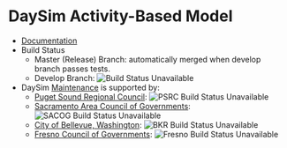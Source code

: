# DaySim Activity-Based Model  

  - [Documentation](https://github.com/RSGInc/DaySim/wiki)
  - Build Status
    - Master (Release) Branch: automatically merged when develop branch passes tests.
    - Develop Branch: ![Build Status Unavailable](http://wrjmdlppw01.rsginc.com:8080/buildStatus/icon?job=DaySim_all_regions)
  - DaySim [Maintenance](https://github.com/RSGInc/DaySim/wiki/Maintenance) is supported by:
    - [Puget Sound Regional Council](https://www.psrc.org): ![PSRC Build Status Unavailable](http://wrjmdlppw01.rsginc.com:8080/buildStatus/icon?job=PSRC)
    - [Sacramento Area Council of Governments](https://www.sacog.org): ![SACOG Build Status Unavailable](http://wrjmdlppw01.rsginc.com:8080/buildStatus/icon?job=SACOG)
    - [City of Bellevue, Washington](https://www.bellevuewa.gov): ![BKR Build Status Unavailable](http://wrjmdlppw01.rsginc.com:8080/buildStatus/icon?job=BKRCast)
    - [Fresno Council of Governments](https://www.fresnocog.org): ![Fresno Build Status Unavailable](http://wrjmdlppw01.rsginc.com:8080/buildStatus/icon?job=Fresno)
